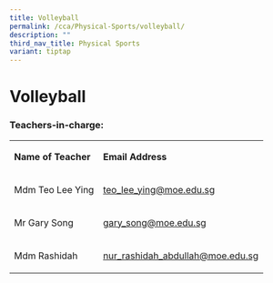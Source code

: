 ```yaml
---
title: Volleyball
permalink: /cca/Physical-Sports/volleyball/
description: ""
third_nav_title: Physical Sports
variant: tiptap
---
```

<h1><strong>Volleyball</strong></h1>
<h3>Teachers-in-charge:</h3>
<table style="minWidth: 50px">
<colgroup>
<col>
<col>
</colgroup>
<tbody>
<tr>
<td rowspan="1" colspan="1">
<p><strong>Name of Teacher</strong>
</p>
</td>
<td rowspan="1" colspan="1">
<p><strong>Email Address</strong>
</p>
</td>
</tr>
<tr>
<td rowspan="1" colspan="1">
<p>Mdm Teo Lee Ying</p>
</td>
<td rowspan="1" colspan="1">
<p><a href="mailto:teo_lee_ying@moe.edu.sg" rel="noopener noreferrer nofollow" target="_blank">teo_lee_ying@moe.edu.sg</a>
</p>
</td>
</tr>
<tr>
<td rowspan="1" colspan="1">
<p>Mr Gary Song</p>
</td>
<td rowspan="1" colspan="1">
<p><a href="mailto:gary_song@moe.edu.sg" rel="noopener noreferrer nofollow" target="_blank">gary_song@moe.edu.sg</a>
</p>
</td>
</tr>
<tr>
<td rowspan="1" colspan="1">
<p>Mdm Rashidah</p>
</td>
<td rowspan="1" colspan="1">
<p><a href="mailto:nur_rashidah_abdullah@moe.edu.sg" rel="noopener noreferrer nofollow" target="_blank">nur_rashidah_abdullah@moe.edu.sg</a>
</p>
</td>
</tr>
</tbody>
</table>
<p></p>
